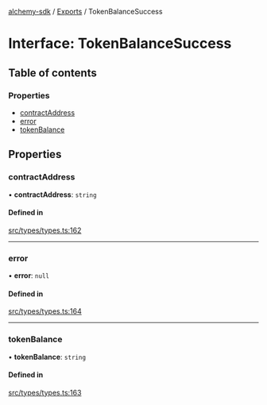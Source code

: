 [alchemy-sdk](../README.md) / [Exports](../modules.md) / TokenBalanceSuccess

# Interface: TokenBalanceSuccess

## Table of contents

### Properties

- [contractAddress](TokenBalanceSuccess.md#contractaddress)
- [error](TokenBalanceSuccess.md#error)
- [tokenBalance](TokenBalanceSuccess.md#tokenbalance)

## Properties

### contractAddress

• **contractAddress**: `string`

#### Defined in

[src/types/types.ts:162](https://github.com/alchemyplatform/alchemy-sdk-js/blob/89d639ce/src/types/types.ts#L162)

___

### error

• **error**: ``null``

#### Defined in

[src/types/types.ts:164](https://github.com/alchemyplatform/alchemy-sdk-js/blob/89d639ce/src/types/types.ts#L164)

___

### tokenBalance

• **tokenBalance**: `string`

#### Defined in

[src/types/types.ts:163](https://github.com/alchemyplatform/alchemy-sdk-js/blob/89d639ce/src/types/types.ts#L163)
